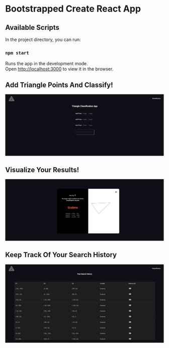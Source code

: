 # Bootstrapped Create React App

## Available Scripts

In the project directory, you can run:

### `npm start`

Runs the app in the development mode.\
Open [http://localhost:3000](http://localhost:3000) to view it in the browser.

## Add Triangle Points And Classify!

![alt text](./screenshots/Homescreen-screenshot.png)

## Visualize Your Results!

![alt text](./screenshots/Visualize-screenshot.png)

## Keep Track Of Your Search History

![alt text](./screenshots/table-screenshot.png)

